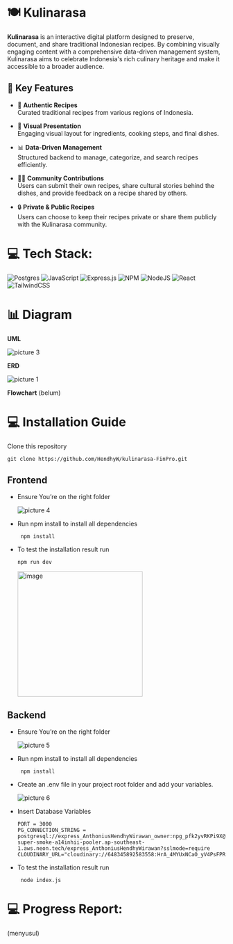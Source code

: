 # 🍽️ Kulinarasa

**Kulinarasa** is an interactive digital platform designed to preserve, document, and share traditional Indonesian recipes. By combining visually engaging content with a comprehensive data-driven management system, Kulinarasa aims to celebrate Indonesia's rich culinary heritage and make it accessible to a broader audience.

## 🎯 Key Features

- 🌾 **Authentic Recipes**  
  Curated traditional recipes from various regions of Indonesia.

- 📸 **Visual Presentation**  
  Engaging visual layout for ingredients, cooking steps, and final dishes.

- 📊 **Data-Driven Management**  
  Structured backend to manage, categorize, and search recipes efficiently.

- 👨‍🍳 **Community Contributions**  
  Users can submit their own recipes, share cultural stories behind the dishes, and provide feedback on a recipe shared by others.

- 🔒 **Private & Public Recipes**  
  Users can choose to keep their recipes private or share them publicly with the Kulinarasa community.
  
# 💻 Tech Stack:

![Postgres](https://img.shields.io/badge/postgres-%23316192.svg?style=for-the-badge&logo=postgresql&logoColor=white) ![JavaScript](https://img.shields.io/badge/javascript-%23323330.svg?style=for-the-badge&logo=javascript&logoColor=%23F7DF1E) ![Express.js](https://img.shields.io/badge/express.js-%23404d59.svg?style=for-the-badge&logo=express&logoColor=%2361DAFB) ![NPM](https://img.shields.io/badge/NPM-%23000000.svg?style=for-the-badge&logo=npm&logoColor=white) ![NodeJS](https://img.shields.io/badge/node.js-6DA55F?style=for-the-badge&logo=node.js&logoColor=white) ![React](https://img.shields.io/badge/react-%2320232a.svg?style=for-the-badge&logo=react&logoColor=%2361DAFB) ![TailwindCSS](https://img.shields.io/badge/tailwindcss-%2338B2AC.svg?style=for-the-badge&logo=tailwind-css&logoColor=white)

# :bar_chart: Diagram

**UML**

![picture 3](https://i.imgur.com/5TkEd31.png) 

**ERD**

![picture 1](https://i.imgur.com/ZEMsm2h.png)

**Flowchart**
(belum)

# :computer: Installation Guide

Clone this repository

```
git clone https://github.com/HendhyW/kulinarasa-FinPro.git
```

## Frontend

- Ensure You’re on the right folder

  ![picture 4](https://i.imgur.com/KDw6o2Z.png)

- Run npm install to install all dependencies
  ```
   npm install
  ```
- To test the installation result run
  ```
  npm run dev
  ```
   <img width="288" alt="image" src="https://github.com/SistemBasisData2023/QueueEase/assets/113244831/a22d9c66-4e36-445f-9d48-31807f399a51">

## Backend

- Ensure You’re on the right folder

  ![picture 5](https://i.imgur.com/hGglMHl.png)  

- Run npm install to install all dependencies
  ```
   npm install
  ```
- Create an .env file in your project root folder and add your variables.

  ![picture 6](https://i.imgur.com/CqCSCd8.png)  

- Insert Database Variables
  ```
  PORT = 3000
  PG_CONNECTION_STRING = postgresql://express_AnthoniusHendhyWirawan_owner:npg_pfk2yvRKPi9X@ep-super-smoke-a14inhii-pooler.ap-southeast-1.aws.neon.tech/express_AnthoniusHendhyWirawan?sslmode=require
  CLOUDINARY_URL="cloudinary://648345892583558:HrA_4MYUxNCaO_yV4PsFPRaEsOc@dzfakh5xb"
  ```
- To test the installation result run
  ```
   node index.js
  ```
  
# 💻 Progress Report:
(menyusul)


